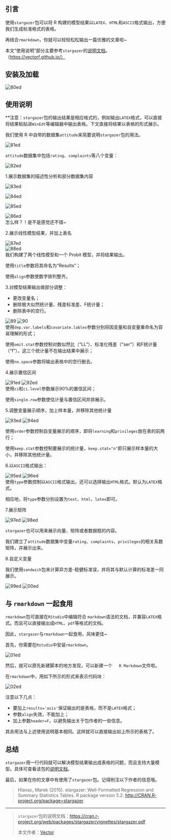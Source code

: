 ## 引言

使用`stargazer`包可以将 R 构建的模型结果以`LATEX`、`HTML`和`ASCII`格式输出，方便我们生成标准格式的表格。

再结合`rmarkdown`，你就可以轻轻松松输出一篇优雅的文章啦~

本文“使用说明”部分主要参考`stargazer`的[说明文档][1]。（https://vectorf.github.io/）

## 安装及加载  

![80ed](http://static.datartisan.com/upload/attachment/2016/12/2e7Z3ter.png)  
## 使用说明

**注意：`stargazer`包的输出结果是相应格式的，例如输出`LATEX`格式，可以直接将结果粘贴进`WinEdt`等编辑器中输出表格。下文直接将结果以表格的形式展示。

我们使用 R 中自带的数据集`attitude`来简要说明`stargazer`包的用法。  

![81ed](http://static.datartisan.com/upload/attachment/2016/12/mWNCWbdh.png)    

`attitude`数据集中包括`rating`、`complaints`等八个变量：  

![82ed](http://static.datartisan.com/upload/attachment/2016/12/noHS17Fb.png)  

1.展示数据集的描述性分析和部分数据集内容  

![83ed](http://static.datartisan.com/upload/attachment/2016/12/GdZaKfQy.png)  

![84ed](	http://static.datartisan.com/upload/attachment/2016/12/qCOW9qcQ.png)  

![85ed](http://static.datartisan.com/upload/attachment/2016/12/Rr4OSziO.png)  

![86ed](http://static.datartisan.com/upload/attachment/2016/12/O5nnDnBH.png)  
怎么样？！是不是感觉还不错~

2.展示线性模型结果，并加上表名  

![87ed](http://static.datartisan.com/upload/attachment/2016/12/IDqK2Z9P.png)  
![88ed](http://static.datartisan.com/upload/attachment/2016/12/Cyqs7adZ.png)  
我们构建了两个线性模型和一个 Probit 模型，并将结果输出。

使用`title`参数将其命名为“Results”；

使用`align`参数使数字排列整齐。

3.对模型结果输出做部分调整：

- 更改变量名；
- 删除极大似然统计量、残差标准差、F统计量；
- 删除表中的空行。  
  

![89](http://static.datartisan.com/upload/attachment/2016/12/d6dDw3Wv.png)
![90](http://static.datartisan.com/upload/attachment/2016/12/xHMLhXyR.png)  
使用`dep.var.labels`和`covariate.lables`参数分别将因变量和自变量重命名为容易理解的形式；

使用`omit.stat`参数控制对数似然比（“LL”）、标准化残差（“ser”）和F统计量（“f”），这三个统计量不在输出结果中展示；

使用`no.space`参数将输出表格中的空行删去。

4.展示置信区间

![91ed](http://static.datartisan.com/upload/attachment/2016/12/A7yZJygT.png)
![92ed](http://static.datartisan.com/upload/attachment/2016/12/rUe11IM4.png)  
使用`ci`和`ci.level`参数展示90%的置信区间；

使用`single.row`参数使估计量与置信区间并排展示。

5.调整变量展示顺序，加上样本量，并移除其他统计量

![93ed](http://static.datartisan.com/upload/attachment/2016/12/U43WmleD.png)
![94ed](http://static.datartisan.com/upload/attachment/2016/12/u0K7suc0.png)  

使用`order`参数控制自变量展示的顺序，即将`learning`和`privileges`放在表的前两行；

使用`keep.stat`参数控制要展示的统计量，`keep.stat="n"`即只展示样本量的大小，并移除其他统计量。

6.以`ASCII`格式输出：

![95ed](http://static.datartisan.com/upload/attachment/2016/12/PISgEO1U.png)
![96ed](http://static.datartisan.com/upload/attachment/2016/12/gOA9wyCN.png)  
使用`type`参数控制以`ASCII`格式输出，还可以选择输出`HTML`格式。默认为`LATEX`格式。

相应地，将`type`参数分别设置为`text`、`html`、`latex`即可。

7.展示矩阵

![97ed](http://static.datartisan.com/upload/attachment/2016/12/I51bSmNL.png)
![98ed](http://static.datartisan.com/upload/attachment/2016/12/cC2cR66K.png)  

`stargazer`也可以用来展示向量、矩阵或者数据框的内容。

我们建立了`attitude`数据集中变量`rating`、`complaints`、`privileges`的相关系数矩阵，并展示出来。

8.自定义变量

我们使用`sandwich`包来计算异方差-稳健标准误，并将其与默认计算的标准差一同展示。

![99ed](http://static.datartisan.com/upload/attachment/2016/12/SqDKjnK7.png)
![00ed](http://static.datartisan.com/upload/attachment/2016/12/PC8L8NoB.png)  

## 与 `rmarkdown` 一起食用

`rmarkdown`包可直接在`RStudio`中编辑符合 `markdown`语法的文档，并兼容`LATEX`格式。而且可以直接输出成`HTML`、`pdf`等格式的文档。

因此，`stargazer`与`rmarkdown`一起食用，风味更佳~

首先，你需要在`Rstudio`中安装`rmarkdown`。

![01ed](http://static.datartisan.com/upload/attachment/2016/12/aszRiUM2.png)  

然后，就可以原先新建脚本的地方发现，可以新建一个`	R Markdown`文件啦。

在`rmarkdown`中，用如下所示的形式来表示代码块：

![02ed](http://static.datartisan.com/upload/attachment/2016/12/fh2ufQ8h.png)  

注意以下几点：

- 要加上`results='asis'`保证输出的是表格，而不是`LATEX`格式；
- 参数`align`失效，不能加上；
- 加上参数`header=F`，以避免输出关于包作者的一些信息。

其余用法与上述使用说明基本相同。这样就可以直接输出如上所示的表格了。

## 总结

`stargazer`用一行代码就可以解决模型结果输出成表格的问题，而且支持大量模型。具体可查看该包的[说明文档][1]。

最后，如果在你的文章中有使用了`stargazer`包。记得附注以下作者的信息哦。

> Hlavac, Marek (2015). stargazer: Well-Formatted Regression and Summary Statistics Tables. 
> R package version 5.2. http://CRAN.R-project.org/package=stargazer

------

> `stargazer`包的说明文档：https://cran.r-project.org/web/packages/stargazer/vignettes/stargazer.pdf
>
> 本文作者：[Vector][2]

[1]: https://cran.r-project.org/web/packages/stargazer/vignettes/stargazer.pdf	"stargezer.pdf"

[2]: https://vectorf.github.io/
